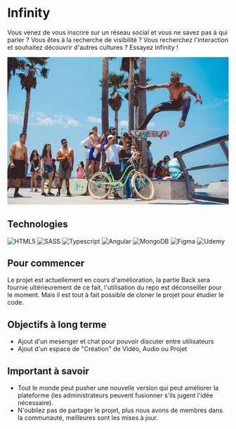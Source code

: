 # Infinity

Vous venez de vous inscrire sur un réseau social et vous ne savez pas à qui parler ? Vous êtes à la recherche de
visibilité ? Vous recherchez l'interaction et souhaitez découvrir d'autres cultures ? Essayez Infinity !

![alt Cover](./src/assets/images/travis-yewell-43ScFMWx2xY-unsplash.jpg)

## Technologies

![HTML5](https://img.shields.io/badge/html5-%23E34F26.svg?style=for-the-badge&logo=html5&logoColor=white)
![SASS](https://img.shields.io/badge/Sass-CC6699?style=for-the-badge&logo=sass&logoColor=white)
![Typescript](https://img.shields.io/badge/TypeScript-007ACC?style=for-the-badge&logo=typescript&logoColor=white)
![Angular](https://img.shields.io/badge/Angular-DD0031?style=for-the-badge&logo=angular&logoColor=white)
![MongoDB](https://img.shields.io/badge/MongoDB-4EA94B?style=for-the-badge&logo=mongodb&logoColor=white)
![Figma](https://img.shields.io/badge/Figma-F24E1E?style=for-the-badge&logo=figma&logoColor=white)
![Udemy](https://img.shields.io/badge/Udemy-EC5252?style=for-the-badge&logo=Udemy&logoColor=white)

## Pour commencer

Le projet est actuellement en cours d'amélioration, la partie Back sera fournie ultérieurement de ce fait, l'utilisation du repo est déconseiller pour le moment. Mais il est tout à fait possible de cloner le projet pour étudier le code.

## Objectifs à long terme

<ul>
<li>
Ajout d'un mesenger et chat pour pouvoir discuter entre utilisateurs
</li>
<li>
Ajout d'un espace de "Création" de Vidéo, Audio ou Projet
</li>
</ul>

## Important à savoir

<ul>
<li>
Tout le monde peut pusher une nouvelle version qui peut améliorer la plateforme (les administrateurs peuvent fusionner s'ils jugent l'idée nécessaire).
</li>
<li>
N'oubliez pas de partager le projet, plus nous avons de membres dans la communauté, meilleures sont les mises à jour.
</li>
</ul>
